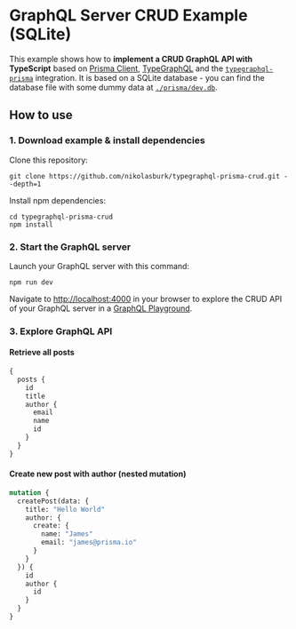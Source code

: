 # GraphQL Server CRUD Example (SQLite)

This example shows how to **implement a CRUD GraphQL API with TypeScript** based on [Prisma Client](https://github.com/prisma/prisma2/blob/master/docs/prisma-client-js/api.md), [TypeGraphQL](https://typegraphql.com/) and the [`typegraphql-prisma`](https://www.npmjs.com/package/typegraphql-prisma) integration. It is based on a SQLite database - you can find the database file with some dummy data at [`./prisma/dev.db`](./prisma/dev.db).

## How to use

### 1. Download example & install dependencies

Clone this repository:

```
git clone https://github.com/nikolasburk/typegraphql-prisma-crud.git --depth=1
```

Install npm dependencies:

```
cd typegraphql-prisma-crud
npm install
```


### 2. Start the GraphQL server

Launch your GraphQL server with this command:

```
npm run dev
```

Navigate to [http://localhost:4000](http://localhost:4000) in your browser to explore the CRUD API of your GraphQL server in a [GraphQL Playground](https://github.com/prisma/graphql-playground). 


### 3. Explore GraphQL API

#### Retrieve all posts

```graphql
{
  posts {
    id
    title
    author {
      email
      name
      id
    }
  }
}
```

#### Create new post with author (nested mutation)

```graphql
mutation {
  createPost(data: {
    title: "Hello World"
    author: {
      create: {
        name: "James"
        email: "james@prisma.io"
      }
    }
  }) {
    id
    author {
      id
    }
  }
}
```
